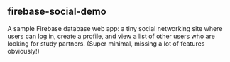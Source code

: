 ## firebase-social-demo

A sample Firebase database web app: a tiny social networking site where users can log in, create a profile, and view a list of other users who are looking for study partners. (Super minimal, missing a lot of features obviously!)